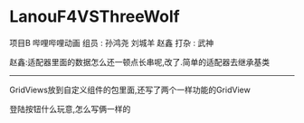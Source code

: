 # LanouF4VSThreeWolf
项目B 哔哩哔哩动画  组员 : 孙鸿尧  刘城羊  赵鑫  打杂 : 武神

赵鑫:适配器里面的数据怎么还一顿点长串呢,改了.简单的适配器去继承基类

---------

GridViews放到自定义组件的包里面,还写了两个一样功能的GridView

登陆按钮什么玩意,怎么写俩一样的


